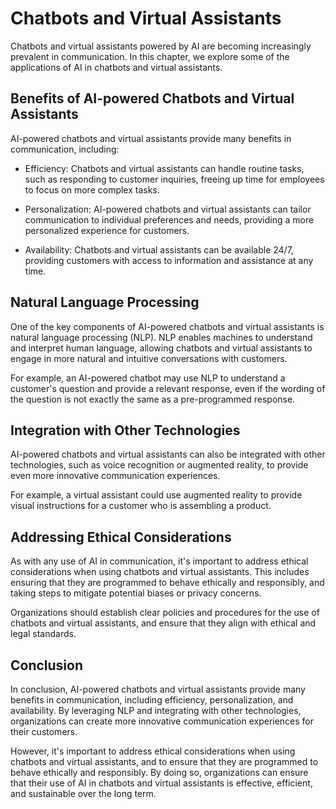 Chatbots and Virtual Assistants
===============================================================================

Chatbots and virtual assistants powered by AI are becoming increasingly prevalent in communication. In this chapter, we explore some of the applications of AI in chatbots and virtual assistants.

Benefits of AI-powered Chatbots and Virtual Assistants
------------------------------------------------------

AI-powered chatbots and virtual assistants provide many benefits in communication, including:

* Efficiency: Chatbots and virtual assistants can handle routine tasks, such as responding to customer inquiries, freeing up time for employees to focus on more complex tasks.

* Personalization: AI-powered chatbots and virtual assistants can tailor communication to individual preferences and needs, providing a more personalized experience for customers.

* Availability: Chatbots and virtual assistants can be available 24/7, providing customers with access to information and assistance at any time.

Natural Language Processing
---------------------------

One of the key components of AI-powered chatbots and virtual assistants is natural language processing (NLP). NLP enables machines to understand and interpret human language, allowing chatbots and virtual assistants to engage in more natural and intuitive conversations with customers.

For example, an AI-powered chatbot may use NLP to understand a customer's question and provide a relevant response, even if the wording of the question is not exactly the same as a pre-programmed response.

Integration with Other Technologies
-----------------------------------

AI-powered chatbots and virtual assistants can also be integrated with other technologies, such as voice recognition or augmented reality, to provide even more innovative communication experiences.

For example, a virtual assistant could use augmented reality to provide visual instructions for a customer who is assembling a product.

Addressing Ethical Considerations
---------------------------------

As with any use of AI in communication, it's important to address ethical considerations when using chatbots and virtual assistants. This includes ensuring that they are programmed to behave ethically and responsibly, and taking steps to mitigate potential biases or privacy concerns.

Organizations should establish clear policies and procedures for the use of chatbots and virtual assistants, and ensure that they align with ethical and legal standards.

Conclusion
----------

In conclusion, AI-powered chatbots and virtual assistants provide many benefits in communication, including efficiency, personalization, and availability. By leveraging NLP and integrating with other technologies, organizations can create more innovative communication experiences for their customers.

However, it's important to address ethical considerations when using chatbots and virtual assistants, and to ensure that they are programmed to behave ethically and responsibly. By doing so, organizations can ensure that their use of AI in chatbots and virtual assistants is effective, efficient, and sustainable over the long term.
